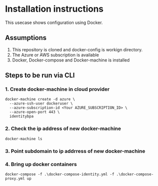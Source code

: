 # Installation instructions

This usecase shows configuration using Docker.

## Assumptions
1. This repository is cloned and docker-config is workign directory. 
2. The Azure or AWS subscription is available
3. Docker, Docker-compose and Docker-machine is installed 

## Steps to be run via CLI 

### 1. Create docker-machine in cloud provider 
```shell
docker-machine create -d azure \
  --azure-ssh-user dockeruser \
  --azure-subscription-id <Your AZURE_SUBSCRIPTION_ID> \
  --azure-open-port 443 \
  identitybpa
```
### 2. Check the ip address of new docker-machine 
```shell
docker-machine ls
```
### 3. Point subdomain to ip addrress of new docker-machine
### 4. Bring up docker containers 
```shell
docker-compose -f .\docker-compose-identity.yml -f .\docker-compose-proxy.yml up
```
